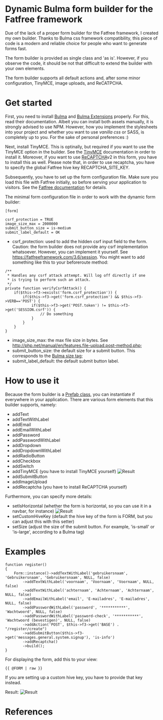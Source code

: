 # Dynamic Bulma form builder for the Fatfree framework
Due of the lack of a proper form builder for the Fatfree framework, I created my own builder. Thanks to 
Bulma css framework compatibility, this piece of code is a modern and reliable choice for people who want to generate forms fast.

The form builder is provided as single class and 'as is'. However, if you observe the code, it should be not that difficult to extend the builder
with your own elements.

The form builder supports all default actions and, after some minor configuration, TinyMCE, image uploads, and ReCATPCHA.

# Get started
First, you need to install [Bulma][1] and [Bulma Extensions][2] properly. For this, read their documentation. Albeit you can install both assets manually, it is strongly advised to use NPM. However, how you implement
the stylesheets into your project and whether you want to use *vanilla css* or SASS, is completely up to you. For the sake of personal preferences :)

Next, install TinyMCE. This is optinally, but required if you want to use the TinyMCE option in the builder. See the [TinyMCE][6] documentation in order to install it. Moreover, if you want to use [ReCAPTCHA][7]v2 in this form, you have to install this as well. Please note that, in order to use recaptcha, you have to specify the global Fatfree hive key RECAPTCHA_SITE_KEY.

Subsequently, you have to set up the form configuration file. Make sure you load this file with Fatfree initially, so before serving your application
to visitors. See the [Fatfree documentation][3] for details. 

The minimal form configuration file in order to work with the dynamic form builder:
```
[form]

csrf_protection = TRUE
image_size_max = 2000000
submit_button_size = is-medium
submit_label_default = OK
```

- csrf_protection: used to add the hidden csrf input field to the form. Caution: the form builder does not provide any csrf implementation whatsoever. However,
you can implement it yourself. See https://fatfreeframework.com/3.6/session. You might want to add something like this to your beforeroute method:
```
/**
 * Handles any csrf attack attempt. Will log off directly if one
 * is trying to perform such an attack.
 */
private function verifyCsrfAttack() {
    if($this->f3->exists('form.csrf_protection')) {
        if($this->f3->get('form.csrf_protection') && $this->f3->VERB=='POST') {
            if($this->f3->get('POST.token') != $this->f3->get('SESSION.csrf')) {
                // Do something
            }
        }
    }
}
```
- image_size_max: the max file size in bytes. See http://php.net/manual/en/features.file-upload.post-method.php;
- submit_button_size: the default size for a submit button. This corresponds to the [Bulma size tag][4];
- submit_label_default: the default submit button label.

# How to use it
Because the form builder is a [Prefab class][5], you can instantiate if everywhere in your application. There are various form elements that this builder supports, namely:

- addText
- addTextWithLabel
- addEmail
- addEmailWithLabel
- addPassword
- addPasswordWithLabel
- addDropdown
- addDropdownWithLabel
- addRadioButton
- addCheckbox
- addSwitch
- addTinyMCE (you have to install TinyMCE yourself)
![Result](https://imgur.com/a/MBeOUl5)
- addSubmitButton
- addImageUpload
- addRecaptcha (you have to install ReCAPTCHA yourself)

Furthermore, you can specify more details:
- setIsHorizontal (whether the form is horizontal, so you can use it in a navbar, for instance)
![Result](https://imgur.com/a/t3Hmu9h)
- setCustomHiveKey (default the hive key of the form is FORM, but you can adjust this with this setter)
- setSize (adjust the size of the submit button. For example, 'is-small' or 'is-large', according to a Bulma tag)

# Examples
```
function register()
{
    Form::instance()->addTextWithLabel('gebruikersnaam', 'Gebruikersnaam', 'Gebruikersnaam', NULL, false)
        ->addTextWithLabel('voornaam', 'Voornaam', 'Voornaam', NULL, false)
        ->addTextWithLabel('achternaam', 'Achternaam', 'Achternaam', NULL, false)
        ->addEmailWithLabel('email', 'E-mailadres', 'E-mailadres', NULL, false)
        ->addPasswordWithLabel('password', '***********', 'Wachtwoord', NULL, false)
        ->addPasswordWithLabel('password-check', '***********', 'Wachtwoord (bevestigen)', NULL, false)
        ->addAction('POST', $this->f3->get('BASE') . "/register/create")
        ->addSubmitButton($this->f3->get('messages.general.system.signup'), 'is-info')
        ->addRecaptcha()
        ->build();
}
```

For displaying the form, add this to your view:
```
{{ @FORM | raw }}
```
If you are setting up a custom hive key, you have to provide that key instead.

Result:
![Result](https://imgur.com/a/2NU6WTW)

# References
[1]: https://bulma.io
[2]: https://github.com/Wikiki/bulma-extensions
[3]: https://fatfreeframework.com/3.6/framework-variables#ConfigurationFiles
[4]: https://bulma.io/documentation/elements/tag/
[5]: https://fatfreeframework.com/3.6/prefab-registry
[6]: https://www.tinymce.com
[7]: https://developers.google.com/recaptcha/docs/display
